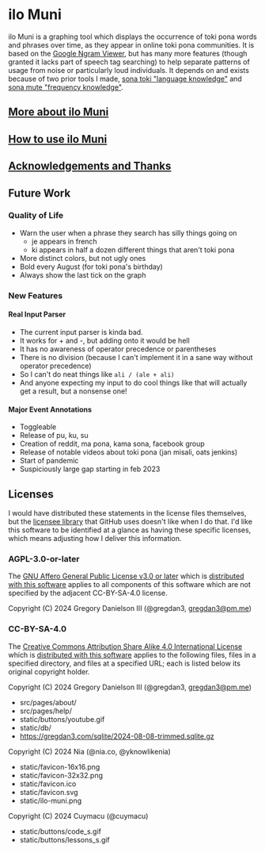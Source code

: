 # ilo Muni

ilo Muni is a graphing tool which displays the occurrence of toki pona words and
phrases over time, as they appear in online toki pona communities. It is based
on the [Google Ngram Viewer](https://books.google.com/ngrams/), but has many
more features (though granted it lacks part of speech tag searching) to help
separate patterns of usage from noise or particularly loud individuals. It
depends on and exists because of two prior tools I made,
[sona toki "language knowledge"](https://github.com/gregdan3/sona-toki) and
[sona mute "frequency knowledge"](https://github.com/gregdan3/sona-mute).

## [More about ilo Muni](https://gregdan3.github.io/ilo-muni/about/)

## [How to use ilo Muni](https://gregdan3.github.io/ilo-muni/help/)

## [Acknowledgements and Thanks](https://gregdan3.github.io/ilo-muni/about/#thank-you-to)

## Future Work

### Quality of Life

- Warn the user when a phrase they search has silly things going on
  - je appears in french
  - ki appears in half a dozen different things that aren't toki pona
- More distinct colors, but not ugly ones
- Bold every August (for toki pona's birthday)
- Always show the last tick on the graph

### New Features

#### Real Input Parser

- The current input parser is kinda bad.
- It works for + and -, but adding onto it would be hell
- It has no awareness of operator precedence or parentheses
- There is no division (because I can't implement it in a sane way without
  operator precedence)
- So I can't do neat things like `ali / (ale + ali)`
- And anyone expecting my input to do cool things like that will actually get a
  result, but a nonsense one!

#### Major Event Annotations

- Toggleable
- Release of pu, ku, su
- Creation of reddit, ma pona, kama sona, facebook group
- Release of notable videos about toki pona (jan misali, oats jenkins)
- Start of pandemic
- Suspiciously large gap starting in feb 2023

## Licenses

I would have distributed these statements in the license files themselves, but
the [licensee library](https://github.com/licensee/licensee) that GitHub uses
doesn't like when I do that. I'd like this software to be identified at a glance
as having these specific licenses, which means adjusting how I deliver this
information.

### AGPL-3.0-or-later

The
[GNU Affero General Public License v3.0 or later](https://www.gnu.org/licenses/agpl-3.0.en.html)
which is [distributed with this software](./LICENSE-AGPL) applies to all
components of this software which are not specified by the adjacent CC-BY-SA-4.0
license.

Copyright (C) 2024 Gregory Danielson III (@gregdan3, gregdan3@pm.me)

### CC-BY-SA-4.0

The
[Creative Commons Attribution Share Alike 4.0 International License](https://creativecommons.org/licenses/by-sa/4.0/)
which is [distributed with this software](./LICENSE-CC-BY-SA) applies to the
following files, files in a specified directory, and files at a specified URL;
each is listed below its original copyright holder.

Copyright (C) 2024 Gregory Danielson III (@gregdan3, gregdan3@pm.me)

- src/pages/about/
- src/pages/help/
- static/buttons/youtube.gif
- static/db/
- https://gregdan3.com/sqlite/2024-08-08-trimmed.sqlite.gz

Copyright (C) 2024 Nia (@nia.co, @yknowlikenia)

- static/favicon-16x16.png
- static/favicon-32x32.png
- static/favicon.ico
- static/favicon.svg
- static/ilo-muni.png

Copyright (C) 2024 Cuymacu (@cuymacu)

- static/buttons/code_s.gif
- static/buttons/lessons_s.gif
